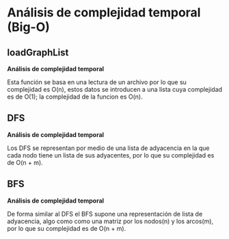 # Análisis de complejidad temporal (Big-O)

## loadGraphList

**Análisis de complejidad temporal**

Esta función se basa en una lectura de un archivo por lo que su complejidad es O(n), estos datos se introducen a una lista cuya complejidad es de O(1); la complejidad de la funcion es O(n).

## DFS

**Análisis de complejidad temporal**

Los DFS se representan por medio de una lista de adyacencia en la que cada nodo tiene un lista de sus adyacentes, por lo que su complejidad es de O(n + m).

## BFS

**Análisis de complejidad temporal**

De forma similar al DFS el BFS supone una representación de lista de adyacencia, algo como como una matriz por los nodos(n) y los arcos(m), por lo que su complejidad es de O(n + m).